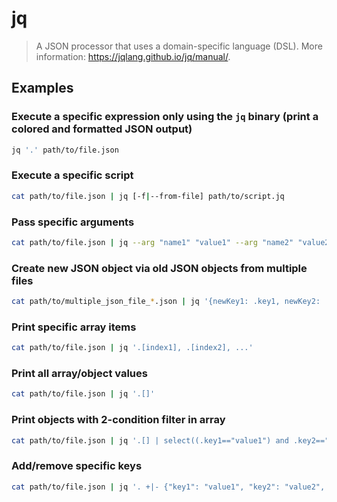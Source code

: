 # jq

> A JSON processor that uses a domain-specific language (DSL). More information: <https://jqlang.github.io/jq/manual/>.

## Examples

### Execute a specific expression only using the `jq` binary (print a colored and formatted JSON output)

```bash
jq '.' path/to/file.json
```

### Execute a specific script

```bash
cat path/to/file.json | jq [-f|--from-file] path/to/script.jq
```

### Pass specific arguments

```bash
cat path/to/file.json | jq --arg "name1" "value1" --arg "name2" "value2" ... '. + $ARGS.named'
```

### Create new JSON object via old JSON objects from multiple files

```bash
cat path/to/multiple_json_file_*.json | jq '{newKey1: .key1, newKey2: .key2.nestedKey, ...}'
```

### Print specific array items

```bash
cat path/to/file.json | jq '.[index1], .[index2], ...'
```

### Print all array/object values

```bash
cat path/to/file.json | jq '.[]'
```

### Print objects with 2-condition filter in array

```bash
cat path/to/file.json | jq '.[] | select((.key1=="value1") and .key2=="value2")'
```

### Add/remove specific keys

```bash
cat path/to/file.json | jq '. +|- {"key1": "value1", "key2": "value2", ...}'
```
